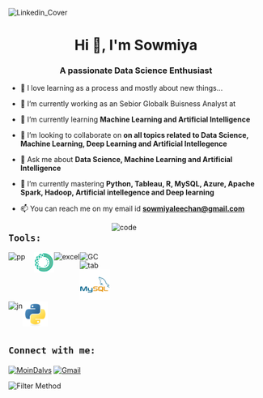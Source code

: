 ![Linkedin_Cover](https://media.licdn.com/dms/image/D4D16AQHAFCagx9kJuA/profile-displaybackgroundimage-shrink_350_1400/0/1680262091689?e=1686182400&v=beta&t=DP5YgY_FVvomWXe78qq0WkLOe2Dz2V56SLIiXrbP83g)

<h1 align="center">Hi 👋, I'm Sowmiya </h1>
<h3 align="center">A passionate Data Science Enthusiast</h3>

- 🌱 I love learning as a process and mostly about new things...

- 🔭 I’m currently working as an Sebior Globalk Buisness Analyst at <a href="https://upload.wikimedia.org/wikipedia/commons/thumb/a/ad/HP_logo_2012.svg/1200px-HP_logo_2012.svg.png" alt="Sowmiya" height="20" width="60" /></a>

- 🌱 I’m currently learning **Machine Learning and Artificial Intelligence**

- 👯 I’m looking to collaborate on **on all topics related to Data Science, Machine Learning, Deep Learning and Artificial Intellegence**

- 💬 Ask me about **Data Science, Machine Learning and Artificial Intelligence**

- 🌱 I’m currently mastering **Python, Tableau, R, MySQL, Azure, Apache Spark, Hadoop, Artificial intellegence and Deep learning**

- 📫 You can reach me on my email id **sowmiyaleechan@gmail.com**

<img align="right" alt="code"  height="200" width="300" src = "https://media.tenor.com/2SeTinGEKNQAAAAd/codelikeagirl.gif">

## `Tools:`
<img align="left" src="https://user-images.githubusercontent.com/94888819/179538709-781ca826-4b36-42e7-aeda-ad6b07e719ea.png" alt="pp" width="50" height="50" /> </a>
<img align="left" alt="Anaconda" height="40" src="https://raw.githubusercontent.com/habc0d3r/images-repo/master/icons8-anaconda.svg" />
<img align="left" alt="excel" height="40" src="https://d3j0t7vrtr92dk.cloudfront.net/stembakuniversity/1616519913_png-clipart-microsoft-excel-computer-icons-microsoft-template-angle-removebg-preview.png" />
<img src="https://user-images.githubusercontent.com/94888819/179532814-fa9beb8f-0fd6-4160-8d47-650af59c58a1.png" alt="GC" width="60" height="60"/> </a>
<img src="https://user-images.githubusercontent.com/94888819/179531328-610ccc8c-11cc-40cf-82dc-5902d473b7e1.png" alt="tab" width="60" height="60"/> </a>
<a href="https://www.mysql.com/" target="_blank" rel="noreferrer"> <img src="https://raw.githubusercontent.com/devicons/devicon/master/icons/mysql/mysql-original-wordmark.svg" alt="mysql" width="60" height="60"/> </a>
<img align="left" alt="jn" height="50" src="https://user-images.githubusercontent.com/94888819/179537708-2241ab23-8c86-40c6-8fa9-f3979be75ade.png" /> 
<img src="https://raw.githubusercontent.com/devicons/devicon/master/icons/python/python-original.svg" alt="python" width="50" height="50"/> </a> 
</p>

## `Connect with me:`
<p align="left">
<a href="https://www.linkedin.com/in/sowmiya-kumaresan-15b624100/" target="blank"><img align="center" src="https://img.icons8.com/color/344/linkedin-circled--v1.png" alt="MoinDalvs" height="50" width="50" /></a>
<a href="sowmiyaleechan@gmail.com" target="blank"><img align="center" src="https://raw.githubusercontent.com/BEPb/BEPb/master/assets/gmail.svg" alt="Gmail" height="40" width="40" /></a>
</p>

![Filter Method](https://static.wixstatic.com/media/3e99b9_f53a1cab95ae4dfd938a1bf6a1a62f49~mv2.gif)
